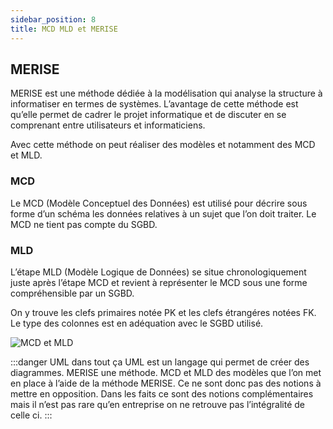 ```yaml
---
sidebar_position: 8
title: MCD MLD et MERISE
---
```


## MERISE

MERISE est une méthode dédiée à la modélisation qui analyse la structure à informatiser en termes de systèmes. L’avantage de cette méthode est qu’elle permet de cadrer le projet informatique et de discuter en se comprenant entre utilisateurs et informaticiens.

Avec cette méthode on peut réaliser des modèles et notamment des MCD et MLD.

### MCD

Le MCD (Modèle Conceptuel des Données) est utilisé pour décrire sous forme d’un schéma les données relatives à un sujet que l’on doit traiter. Le MCD ne tient pas compte du SGBD.

### MLD

L’étape MLD (Modèle Logique de Données) se situe chronologiquement juste après l’étape MCD et revient à représenter le MCD sous une forme compréhensible par un SGBD.

On y trouve les clefs primaires notée PK et les clefs étrangéres notées FK. Le type des colonnes est en adéquation avec le SGBD utilisé.

![MCD et MLD](/img/sql/mcd-mld.png)

:::danger UML dans tout ça
UML est un langage qui permet de créer des diagrammes. MERISE une méthode. MCD et MLD des modèles que l’on met en place à l’aide de la méthode MERISE. Ce ne sont donc pas des notions à mettre en opposition. Dans les faits ce sont des notions complémentaires mais il n’est pas rare qu’en entreprise on ne retrouve pas l’intégralité de celle ci.
:::
